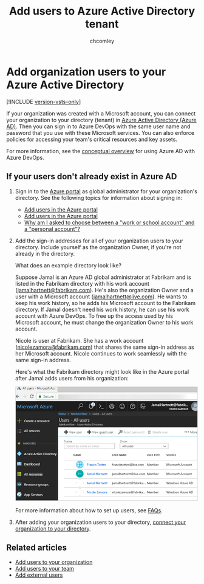 ﻿---
title: Add users to Azure Active Directory tenant
titleSuffix: Azure DevOps Services
ms.custom: seodec18
description: Add users to your Azure Active Directory when Azure AD is connected to your organization
ms.technology: devops-accounts
ms.assetid: 22ed079f-0321-4c8b-ab06-a289450fb557
ms.topic: conceptual
ms.author: chcomley
author: chcomley
ms.date: 12/07/2018
monikerRange: 'azure-devops'
---



# Add organization users to your Azure Active Directory

[!INCLUDE [version-vsts-only](../../includes/version-vsts-only.md)]

<a name="SetUpCurrentUsers"></a>

If your organization was created with a Microsoft account, you can connect your organization to your directory (tenant) in [Azure Active Directory (Azure AD)](https://azure.microsoft.com/documentation/articles/active-directory-whatis/). Then you can sign in to Azure DevOps with the same user name and password that you use with these Microsoft services. You can also enforce policies for accessing your team's critical resources and key assets.

For more information, see the [conceptual overview](access-with-azure-ad.md) for using Azure AD with Azure DevOps.

## If your users don't already exist in Azure AD

1. Sign in to the [Azure portal](https://portal.azure.com) as global administrator for your organization's directory. See the following topics for information about signing in:

   * [Add users in the Azure portal](/azure/active-directory/active-directory-create-users)
   * [Add users in the Azure portal](/azure/active-directory/active-directory-users-create-azure-portal)
   * [Why am I asked to choose between a "work or school account" and a "personal account"?](faq-user-and-permissions-management.md#ChooseOrgAcctMSAcct)

2. Add the sign-in addresses for all of your organization users to your directory. Include yourself as the organization Owner, if you're not already in the directory.

   What does an example directory look like?
  
   Suppose Jamal is an Azure AD global administrator at Fabrikam and is listed in the Fabrikam directory with his work account (jamalhartnett@fabrikam.com). He's also the organization Owner and a user with a Microsoft account (jamalhartnett@live.com). He wants to keep his work history, so he adds his Microsoft account to the Fabrikam directory. If Jamal doesn't need his work history, he can use his work account with Azure DevOps. To free up the access used by his Microsoft account, he must change the organization Owner to his work account.

   Nicole is user at Fabrikam. She has a work account (nicolezamora@fabrikam.com) that shares the same sign-in address as her Microsoft account. Nicole continues to work seamlessly with the same sign-in address.

   Here's what the Fabrikam directory might look like in the Azure portal after Jamal adds users from his organization:

   ![Directory after adding users](media/manage-work-access/azureaddmembers3.png)

   For more information about how to set up users, see [FAQs](faq-user-and-permissions-management.md).

3. After adding your organization users to your directory, [connect your organization to your directory](connect-organization-to-aad.md).

## Related articles

- [Add users to your organization](add-organization-users.md)
- [Add users to your team](add-team-members.md)
- [Add external users](add-external-user.md)
    